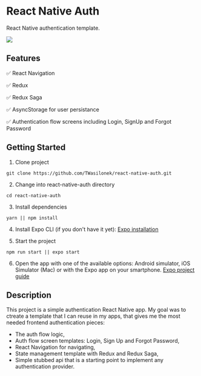 # React Native Auth 

React Native authentication template.

![](https://i.imgur.com/282yFbx.png)


## Features   

✅ React Navigation   

✅ Redux

✅ Redux Saga

✅ AsyncStorage for user persistance

✅ Authentication flow screens including Login, SignUp and Forgot Password


## Getting Started   

1. Clone project   

```
git clone https://github.com/TWasilonek/react-native-auth.git
```

2. Change into react-native-auth directory   

```
cd react-native-auth
```

3. Install dependencies   

```
yarn || npm install
```

4. Install Expo CLI (if you don't have it yet): [Expo installation](https://docs.expo.io/versions/v30.0.0/introduction/installation.html)

5. Start the project

```
npm run start || expo start
```

6. Open the app with one of the available options: Android simulator, iOS Simulator (Mac) or with the Expo app on your smartphone. [Expo project guide](https://docs.expo.io/versions/v30.0.0/guides/up-and-running.html)

## Description

This project is a simple authentication React Native app.
My goal was to ctreate a template that I can reuse in my apps, that gives me the most needed frontend authentication pieces:
  * The auth flow logic,
  * Auth flow screen templates: Login, Sign Up and Forgot Password,
  * React Navigation for navigating,
  * State management template with Redux and Redux Saga,
  * Simple stubbed api that is a starting point to implement any authentication provider.

